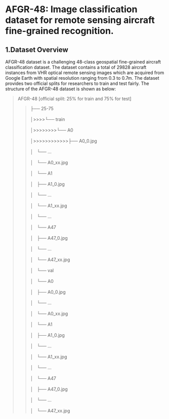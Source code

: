 # AFGR-48: Image classification dataset for remote sensing aircraft fine-grained recognition.
## 1.Dataset Overview 
AFGR-48 dataset is a challenging 48-class geospatial fine-grained aircraft classification dataset. The dataset contains a total of 29828 aircraft instances from VHR optical remote sensing images which are acquired from Google Earth with spatial resolution ranging from 0.3 to 0.7m. The dataset provides two official splits for researchers to train and test fairly. The structure of the AFGR-48 dataset is shown as below: <br>  
>AFGR-48 [official split: 25% for train and 75% for test] <br>  
>>├── 25-75 <br>  
>>│>>>>└── train <br>  
>>│>>>>>>>>└── A0 <br>  
>>│>>>>>>>>>>>>├── A0_0.jpg <br>  
│           └── ... <br>  
│           └── A0_xx.jpg <br>  
│       └── A1 <br>  
│           ├── A1_0.jpg <br>  
│           └── ... <br>  
│           └── A1_xx.jpg <br>  
│       └── ... <br>  
│       └── A47 <br>  
│           ├── A47_0.jpg <br>  
│           └── ... <br>  
│           └── A47_xx.jpg <br>  
│   └── val <br>  
│       └── A0 <br>  
│           ├── A0_0.jpg <br>  
│           └── ... <br>  
│           └── A0_xx.jpg <br>  
│       └── A1 <br>  
│           ├── A1_0.jpg <br>  
│           └── ... <br>  
│           └── A1_xx.jpg <br>  
│       └── ... <br>  
│       └── A47 <br>  
│           ├── A47_0.jpg <br>  
│           └── ... <br>  
│           └── A47_xx.jpg <br>  
